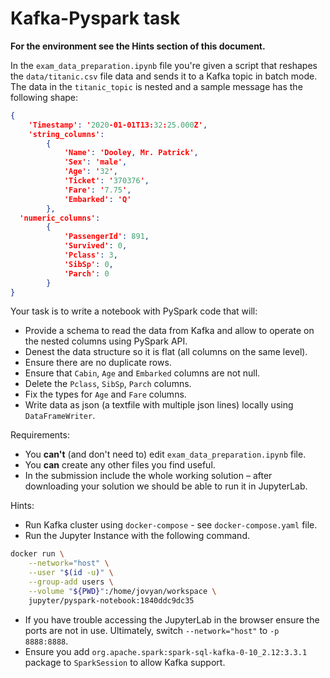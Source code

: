 # Kafka-Pyspark task
**For the environment see the Hints section of this document.**


In the `exam_data_preparation.ipynb` file you're given a script that reshapes the `data/titanic.csv` file data and sends it to a Kafka topic in batch mode. The data in the `titanic_topic` is nested and a sample message has the following shape:

```json
{
    'Timestamp': '2020-01-01T13:32:25.000Z',
    'string_columns': 
        {
            'Name': 'Dooley, Mr. Patrick',
            'Sex': 'male',
            'Age': '32',
            'Ticket': '370376',
            'Fare': '7.75',
            'Embarked': 'Q'
        },
  'numeric_columns':
        {
            'PassengerId': 891,
            'Survived': 0,
            'Pclass': 3,
            'SibSp': 0,
            'Parch': 0
        }
}
```

Your task is to write a notebook with PySpark code that will:
* Provide a schema to read the data from Kafka and allow to operate on the nested columns using PySpark API.
* Denest the data structure so it is flat (all columns on the same level).
* Ensure there are no duplicate rows.
* Ensure that `Cabin`, `Age` and `Embarked` columns are not null.
* Delete the `Pclass`, `SibSp`, `Parch` columns.
* Fix the types for `Age` and `Fare` columns.
* Write data as json (a textfile with multiple json lines) locally using `DataFrameWriter`.

Requirements:
* You **can't** (and don't need to) edit `exam_data_preparation.ipynb` file.
* You **can** create any other files you find useful.
* In the submission include the whole working solution – after downloading your solution we should be able to run it in JupyterLab.

Hints:
* Run Kafka cluster using `docker-compose` - see `docker-compose.yaml` file.
* Run the Jupyter Instance with the following command.
```bash
docker run \
	--network="host" \
	--user "$(id -u)" \
	--group-add users \
	--volume "${PWD}":/home/jovyan/workspace \
	jupyter/pyspark-notebook:1840ddc9dc35
```
* If you have trouble accessing the JupyterLab in the browser ensure the ports are not in use. Ultimately, switch `--network="host"` to `-p 8888:8888`.
* Ensure you add `org.apache.spark:spark-sql-kafka-0-10_2.12:3.3.1` package to `SparkSession` to allow Kafka support.